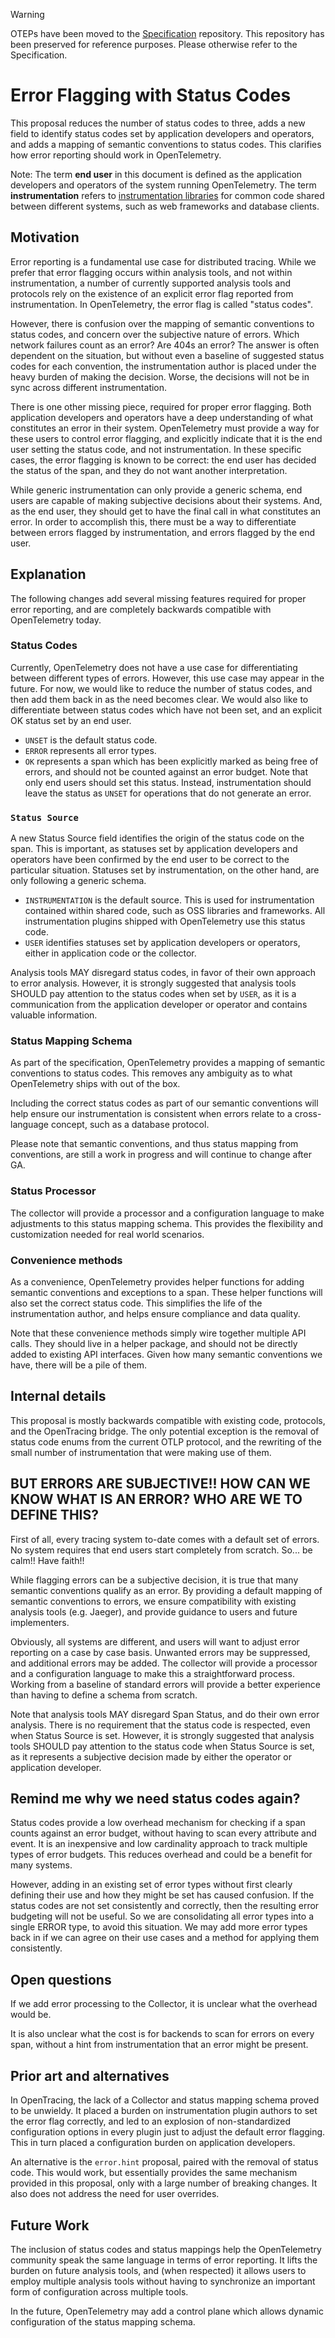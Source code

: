 > [!WARNING]
> OTEPs have been moved to the [Specification](https://github.com/open-telemetry/opentelemetry-specification/tree/main/oteps/)
> repository. This repository has been preserved for reference purposes.
> Please otherwise refer to the Specification.

# Error Flagging with Status Codes

This proposal reduces the number of status codes to three, adds a new field to identify status codes set by application developers and operators, and adds a mapping of semantic conventions to status codes. This clarifies how error reporting should work in OpenTelemetry.

Note: The term **end user** in this document is defined as the application developers and operators of the system running OpenTelemetry. The term **instrumentation** refers to [instrumentation libraries](https://github.com/open-telemetry/opentelemetry-specification/blob/master/specification/glossary.md#instrumentation-library) for common code shared between different systems, such as web frameworks and database clients.

## Motivation

Error reporting is a fundamental use case for distributed tracing. While we prefer that error flagging occurs within analysis tools, and not within instrumentation, a number of currently supported analysis tools and protocols rely on the existence of an explicit error flag reported from instrumentation. In OpenTelemetry, the error flag is called "status codes".

However, there is confusion over the mapping of semantic conventions to status codes, and concern over the subjective nature of errors. Which network failures count as an error? Are 404s an error? The answer is often dependent on the situation, but without even a baseline of suggested status codes for each convention, the instrumentation author is placed under the heavy burden of making the decision. Worse, the decisions will not be in sync across different instrumentation.

There is one other missing piece, required for proper error flagging. Both application developers and operators have a deep understanding of what constitutes an error in their system. OpenTelemetry must provide a way for these users to control error flagging, and explicitly indicate that it is the end user setting the status code, and not instrumentation. In these specific cases, the error flagging is known to be correct: the end user has decided the status of the span, and they do not want another interpretation.

While generic instrumentation can only provide a generic schema, end users are capable of making subjective decisions about their systems. And, as the end user, they should get to have the final call in what constitutes an error. In order to accomplish this, there must be a way to differentiate between errors flagged by instrumentation, and errors flagged by the end user.

## Explanation

The following changes add several missing features required for proper error reporting, and are completely backwards compatible with OpenTelemetry today.

### Status Codes

Currently, OpenTelemetry does not have a use case for differentiating between different types of errors. However, this use case may appear in the future. For now, we would like to reduce the number of status codes, and then add them back in as the need becomes clear. We would also like to differentiate between status codes which have not been
set, and an explicit OK status set by an end user.

* `UNSET` is the default status code.
* `ERROR` represents all error types.
* `OK` represents a span which has been explicitly marked as being free of errors, and should not be counted against an error budget. Note that only end users should set this status. Instead, instrumentation should leave the status as `UNSET` for operations that do not generate an error.

### `Status Source`

A new Status Source field identifies the origin of the status code on the span. This is important, as statuses set by application developers and operators have been confirmed by the end user to be correct to the particular situation. Statuses set by instrumentation, on the other hand, are only following a generic schema.

* `INSTRUMENTATION` is the default source. This is used for instrumentation contained within shared code, such as OSS libraries and frameworks. All instrumentation plugins shipped with OpenTelemetry use this status code.
* `USER` identifies statuses set by application developers or operators, either in application code or the collector.

Analysis tools MAY disregard status codes, in favor of their own approach to error analysis. However, it is strongly suggested that analysis tools SHOULD pay attention to the status codes when set by `USER`, as it is a communication from the application developer or operator and contains valuable information.

### Status Mapping Schema

As part of the specification, OpenTelemetry provides a mapping of semantic conventions to status codes. This removes any ambiguity as to what OpenTelemetry ships with out of the box.

Including the correct status codes as part of our semantic conventions will help ensure our instrumentation is consistent when errors relate to a cross-language concept, such as a database protocol.

Please note that semantic conventions, and thus status mapping from conventions, are still a work in progress and will continue to change after GA.

### Status Processor

The collector will provide a processor and a configuration language to make adjustments to this status mapping schema. This provides the flexibility and customization needed for real world scenarios.

### Convenience methods

As a convenience, OpenTelemetry provides helper functions for adding semantic conventions and exceptions to a span. These helper functions will also set the correct status code. This simplifies the life of the instrumentation author, and helps ensure compliance and data quality.

Note that these convenience methods simply wire together multiple API calls. They should live in a helper package, and should not be directly added to existing API interfaces. Given how many semantic conventions we have, there will be a pile of them.

## Internal details

This proposal is mostly backwards compatible with existing code, protocols, and the OpenTracing bridge. The only potential exception is the removal of status code enums from the current OTLP protocol, and the rewriting of the small number of instrumentation that were making use of them.

## BUT ERRORS ARE SUBJECTIVE!! HOW CAN WE KNOW WHAT IS AN ERROR? WHO ARE WE TO DEFINE THIS?

First of all, every tracing system to-date comes with a default set of errors. No system requires that end users start completely from scratch. So... be calm!! Have faith!!

While flagging errors can be a subjective decision, it is true that many semantic conventions qualify as an error. By providing a default mapping of semantic conventions to errors, we ensure compatibility with existing analysis tools (e.g. Jaeger), and provide guidance to users and future implementers.

Obviously, all systems are different, and users will want to adjust error reporting on a case by case basis. Unwanted errors may be suppressed, and additional errors may be added. The collector will provide a processor and a configuration language to make this a straightforward process. Working from a baseline of standard errors will provide a better experience than having to define a schema from scratch.

Note that analysis tools MAY disregard Span Status, and do their own error analysis. There is no requirement that the status code is respected, even when Status Source is set. However, it is strongly suggested that analysis tools SHOULD pay attention to the status code when Status Source is set, as it represents a subjective decision made by either the operator or application developer.

## Remind me why we need status codes again?

Status codes provide a low overhead mechanism for checking if a span counts against an error budget, without having to scan every attribute and event. It is an inexpensive and low cardinality approach to track multiple types of error budgets. This reduces overhead and could be a benefit for many systems.

However, adding in an existing set of error types without first clearly defining their use and how they might be set has caused confusion. If the status codes are not set consistently and correctly, then the resulting error budgeting will not be useful. So we are consolidating all error types into a single ERROR type, to avoid this situation. We may add more error types back in if we can agree on their use cases and a method for applying them consistently.

## Open questions

If we add error processing to the Collector, it is unclear what the overhead would be.

It is also unclear what the cost is for backends to scan for errors on every span, without a hint from instrumentation that an error might be present.

## Prior art and alternatives

In OpenTracing, the lack of a Collector and status mapping schema proved to be unwieldy. It placed a burden on instrumentation plugin authors to set the error flag correctly, and led to an explosion of non-standardized configuration options in every plugin just to adjust the default error flagging. This in turn placed a configuration burden on application developers.

An alternative is the `error.hint` proposal, paired with the removal of status code. This would work, but essentially provides the same mechanism provided in this proposal, only with a large number of breaking changes. It also does not address the need for user overrides.

## Future Work

The inclusion of status codes and status mappings help the OpenTelemetry community speak the same language in terms of error reporting. It lifts the burden on future analysis tools, and (when respected) it allows users to employ multiple analysis tools without having to synchronize an important form of configuration across multiple tools.

In the future, OpenTelemetry may add a control plane which allows dynamic configuration of the status mapping schema.
